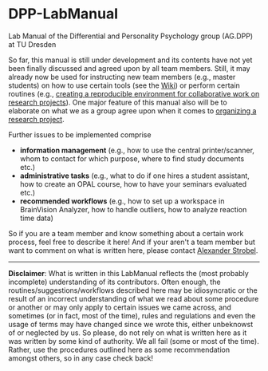 # DPP-LabManual

Lab Manual of the Differential and Personality Psychology group (AG.DPP) at TU Dresden

<!-- For now, I call it the Lab Manual "Miranda" and the one who detects this pun is rewarded with a bottle of wine --> 

So far, this manual is still under development and its contents have not yet been finally discussed and agreed upon by all team members. Still, it may already now be used for instructing new team members (e.g., master students) on how to use certain tools (see the [Wiki](https://github.com/alex-strobel/DPP-LabManual/wiki)) or perform certain routines (e.g., [creating a reproducible environment for collaborative work on research projects](https://github.com/alex-strobel/DPP-LabManual/blob/main/Routines/GitHub-and-renv-long.md)). One major feature of this manual also will be to elaborate on what we as a group agree upon when it comes to [organizing a research project](https://github.com/alex-strobel/DPP-LabManual/blob/main/Manuals/Workflow_research_projects/). 

Further issues to be implemented comprise 

- **information management** (e.g., how to use the central printer/scanner, whom to contact for which purpose, where to find study documents etc.)
- **administrative tasks** (e.g., what to do if one hires a student assistant, how to create an OPAL course, how to have your seminars evaluated etc.)
- **recommended workflows** (e.g., how to set up a workspace in BrainVision Analyzer, how to handle outliers, how to analyze reaction time data)

So if you are a team member and know something about a certain work process, feel free to describe it here! And if your aren't a team member but want to comment on what is written here, please contact [Alexander Strobel](mailto:alexander.strobel@tu-dresden.de). 

---

**Disclaimer**: What is written in this LabManual reflects the (most probably incomplete) understanding of its contributors. Often enough, the routines/suggestions/workflows described here may be idiosyncratic or the result of an incorrect understanding of what we read about some procedure or another or may only apply to certain issues we came across, and sometimes (or in fact, most of the time), rules and regulations and even the usage of terms may have changed since we wrote this, either unbeknowst of or neglected by us. So please, do not rely on what is written here as it was written by some kind of authority. We all fail (some or most of the time). Rather, use the procedures outlined here as some recommendation amongst others, so in any case check back! 
